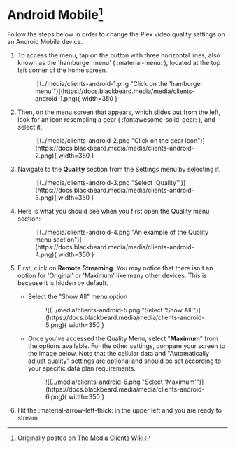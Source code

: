 # Android Mobile[^1]

Follow the steps below in order to change the Plex video quality settings on an Android Mobile device. 

1. To access the menu, tap on the button with three horizontal lines, also known as the 'hamburger menu' ( :material-menu: ),  located at the top left corner of the home screen.
    
    <figure markdown>
    ![(../media/clients-android-1.png "Click on the 'hamburger menu'")](https://docs.blackbeard.media/media/clients-android-1.png){ width=350 }
      <figcaption></figcaption>
    </figure>
    
2. Then, on the menu screen that appears, which slides out from the left, look for an icon resembling a gear ( :fontawesome-solid-gear: ), and select it.
    
    <figure markdown>
    ![(../media/clients-android-2.png "Click on the gear icon")](https://docs.blackbeard.media/media/clients-android-2.png){ width=350 }
      <figcaption></figcaption>
    </figure>
    
3. Navigate to the **Quality** section from the Settings menu by selecting it.
    
    <figure markdown>
    ![(../media/clients-android-3.png "Select 'Quality'")](https://docs.blackbeard.media/media/clients-android-3.png){ width=350 }
      <figcaption></figcaption>
    </figure>
    
4. Here is what you should see when you first open the Quality menu section:
    
    <figure markdown>
    ![(../media/clients-android-4.png "An example of the Quality menu section")](https://docs.blackbeard.media/media/clients-android-4.png){ width=350 }
      <figcaption></figcaption>
    </figure>
    
5. First, click on **Remote Streaming**. You may notice that there isn't an option for 'Original' or 'Maximum' like many other devices. This is because it is hidden by default.
    
    - Select the "Show All" menu option
      
      <figure markdown>
      ![(../media/clients-android-5.png "Select 'Show All'")](https://docs.blackbeard.media/media/clients-android-5.png){ width=350 }
        <figcaption></figcaption>
      </figure>
      
    - Once you've accessed the Quality Menu, select "**Maximum**" from the options available. For the other settings, compare your screen to the image below. Note that the cellular data and "Automatically adjust quality" settings are optional and should be set according to your specific data plan requirements.
      
      <figure markdown>
      ![(../media/clients-android-6.png "Select 'Maximum'")](https://docs.blackbeard.media/media/clients-android-6.png){ width=350 }
        <figcaption></figcaption>
      </figure>
    
5. Hit the :material-arrow-left-thick: in the upper left and you are ready to stream

[^1]: Originally posted on [The Media Clients Wiki](https://mediaclients.wiki/)
